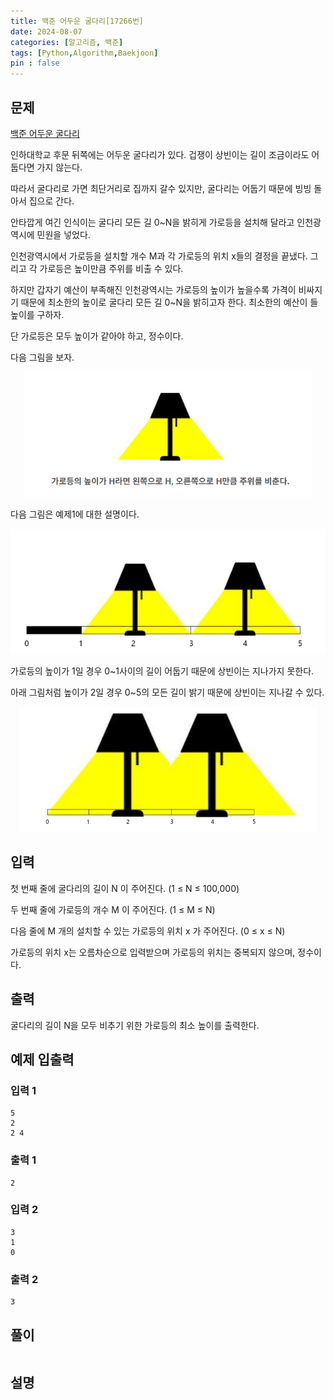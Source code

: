 ```yaml
---
title: 백준 어두운 굴다리[17266번]
date: 2024-08-07
categories: [알고리즘, 백준]
tags: [Python,Algorithm,Baekjoon]
pin : false
---
```


## 문제
[백준 어두운 굴다리](https://www.acmicpc.net/problem/17266)

인하대학교 후문 뒤쪽에는 어두운 굴다리가 있다. 겁쟁이 상빈이는 길이 조금이라도 어둡다면 가지 않는다.

따라서 굴다리로 가면 최단거리로 집까지 갈수 있지만, 굴다리는 어둡기 때문에 빙빙 돌아서 집으로 간다.

안타깝게 여긴 인식이는 굴다리 모든 길 0~N을 밝히게 가로등을 설치해 달라고 인천광역시에 민원을 넣었다.

인천광역시에서 가로등을 설치할 개수 M과 각 가로등의 위치 x들의 결정을 끝냈다. 그리고 각 가로등은 높이만큼 주위를 비출 수 있다.

하지만 갑자기 예산이 부족해진 인천광역시는 가로등의 높이가 높을수록 가격이 비싸지기 때문에 최소한의 높이로 굴다리 모든 길 0~N을 밝히고자 한다. 최소한의 예산이 들 높이를 구하자.

단 가로등은 모두 높이가 같아야 하고, 정수이다.

다음 그림을 보자.

<div align='center'>
    <img src="../../img/baekjoon/17266/17266-1.png"  height="200px">
</div>

다음 그림은 예제1에 대한 설명이다.

<div align='center'>
    <img src="../../img/baekjoon/17266/17266-2.png"  height="200px">
</div>

가로등의 높이가 1일 경우 0~1사이의 길이 어둡기 때문에 상빈이는 지나가지 못한다.

아래 그림처럼 높이가 2일 경우 0~5의 모든 길이 밝기 때문에 상빈이는 지나갈 수 있다.

<div align='center'>
    <img src="../../img/baekjoon/17266/17266-3.png"  height="200px">
</div>


## 입력

첫 번째 줄에 굴다리의 길이 N 이 주어진다. (1 ≤ N ≤ 100,000)

두 번째 줄에 가로등의 개수 M 이 주어진다. (1 ≤ M ≤ N)

다음 줄에 M 개의 설치할 수 있는 가로등의 위치 x 가 주어진다. (0 ≤ x ≤ N)

가로등의 위치 x는 오름차순으로 입력받으며 가로등의 위치는 중복되지 않으며, 정수이다.

## 출력
굴다리의 길이 N을 모두 비추기 위한 가로등의 최소 높이를 출력한다.

## 예제 입출력

### 입력 1

```text
5
2
2 4
```

### 출력 1


```text
2
```

### 입력 2

```text
3
1
0
```

### 출력 2


```text
3
```


## 풀이
```python

```

## 설명
